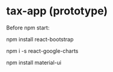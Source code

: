 # tax-app (prototype)

Before npm start:

npm install react-bootstrap

npm i -s react-google-charts

npm install material-ui
